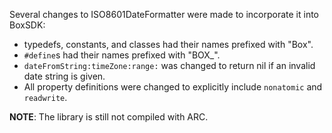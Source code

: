 Several changes to ISO8601DateFormatter were made to incorporate it into BoxSDK:

* typedefs, constants, and classes had their names prefixed with "Box".
* `#define`s had their names prefixed with "BOX_".
* `dateFromString:timeZone:range:` was changed to return nil if an invalid
  date string is given.
* All property definitions were changed to explicitly include `nonatomic` and `readwrite`.

**NOTE**: The library is still not compiled with ARC.

